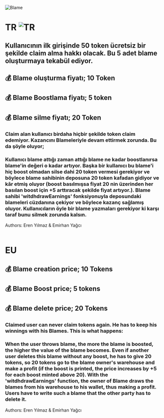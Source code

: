 ![Blame](https://cdn.discordapp.com/attachments/538301409196638219/991385590106964008/Blame.png)<br/>
# TR ![TR](https://upload.wikimedia.org/wikipedia/commons/thumb/b/b4/Flag_of_Turkey.svg/1200px-Flag_of_Turkey.svg.png)
## Kullanıcının ilk girişinde 50 token ücretsiz bir şekilde claim alma hakkı olacak. Bu 5 adet blame oluşturmaya tekabül ediyor.
## 💰  Blame oluşturma fiyatı; 10 Token
## 💰  Blame Boostlama fiyatı; 5 token
## 💰  Blame silme fiyatı; 20 Token

### Claim alan kullanıcı birdaha hiçbir şekilde token claim edemiyor. Kazancını Blameleriyle devam ettirmek zorunda. Bu da şöyle oluyor;
### Kullanıcı blame attığı zaman attığı blame ne kadar boostlanırsa blame'in değeri o kadar artıyor. Başka bir kullanıcı bu blame'i hiç boost olmadan silse dahi 20 token vermesi gerekiyor ve böylece blame sahibinin deposuna 20 token kafadan gidiyor ve kâr etmiş oluyor (boost basılmışsa fiyat 20 nin üzerinden her basılan boost için +5 arttıracak şekilde fiyat artıyor.). Blame sahibi 'witdhdrawEarnings' fonksiyonuyla deposundaki blameleri cüzdanına çekiyor ve böylece kazanç sağlamış oluyor. Kullanıcıların öyle bir blame yazmaları gerekiyor ki karşı taraf bunu silmek zorunda kalsın.
Authors: Eren Yılmaz & Emirhan Yağcı<br/><br/>
# EU
## 💰 Blame creation price; 10 Tokens
## 💰 Blame Boost price; 5 tokens
## 💰 Blame delete price; 20 Tokens

### Claimed user can never claim tokens again. He has to keep his winnings with his Blames. This is what happens:
### When the user throws blame, the more the blame is boosted, the higher the value of the blame becomes. Even if another user deletes this blame without any boost, he has to give 20 tokens, so 20 tokens go to the blame owner's warehouse and make a profit (if the boost is printed, the price increases by +5 for each boost minted above 20). With the 'witdhdrawEarnings' function, the owner of Blame draws the blames from his warehouse to his wallet, thus making a profit. Users have to write such a blame that the other party has to delete it.
Authors: Eren Yılmaz & Emirhan Yağcı
